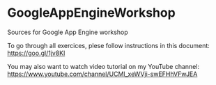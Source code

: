 # GoogleAppEngineWorkshop
Sources for Google App Engine workshop

To go through all exercices, plese follow instructions in this document: https://goo.gl/1jv8Kl

You may also want to watch video tutorial on my YouTube channel: https://www.youtube.com/channel/UCMl_xeWVji-swEFHhVFwJEA
